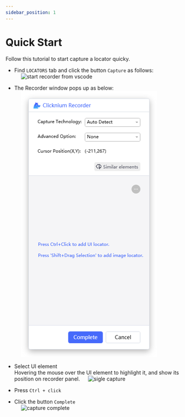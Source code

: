 ```yaml
---
sidebar_position: 1
---
```

# Quick Start

Follow this tutorial to start capture a locator quicky.

- Find `LOCATORS` tab and click the button `Capture` as follows:  
&emsp; ![start recorder from vscode](../../img/start_recorder_from_vscode.png)

- The Recorder window pops up as below:  
&emsp;  ![recorder window](../../img/recorder_main.png)

- Select UI element  
Hovering the mouse over the UI element to highlight it, and show its position on recorder panel.
&emsp;  ![sigle capture](../../img/recorder_single.png)

- Press `Ctrl + click`

- Click the button `Complete`  
&emsp;  ![capture complete](../../img/recorder_complete.png)



